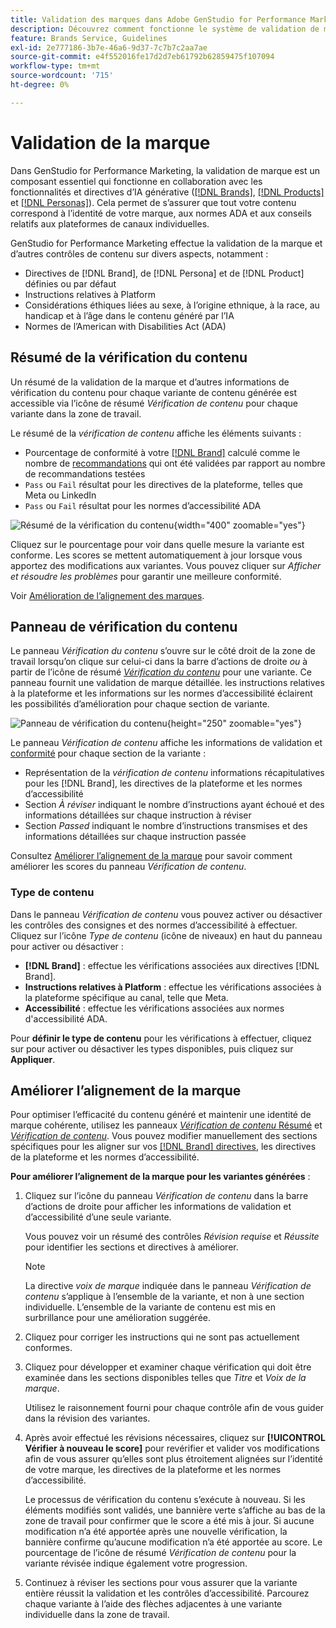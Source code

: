 ```yaml
---
title: Validation des marques dans Adobe GenStudio for Performance Marketing
description: Découvrez comment fonctionne le système de validation de marque intégré dans GenStudio for Performance Marketing.
feature: Brands Service, Guidelines
exl-id: 2e777186-3b7e-46a6-9d37-7c7b7c2aa7ae
source-git-commit: e4f552016fe17d2d7eb61792b62859475f107094
workflow-type: tm+mt
source-wordcount: '715'
ht-degree: 0%

---
```


# Validation de la marque

Dans GenStudio for Performance Marketing, la validation de marque est un composant essentiel qui fonctionne en collaboration avec les fonctionnalités et directives d’IA générative ([[!DNL Brands]](/help/user-guide/guidelines/brands.md), [[!DNL Products]](/help/user-guide/guidelines/products.md) et [[!DNL Personas]](/help/user-guide/guidelines/personas.md)). Cela permet de s’assurer que tout votre contenu correspond à l’identité de votre marque, aux normes ADA et aux conseils relatifs aux plateformes de canaux individuelles.

GenStudio for Performance Marketing effectue la validation de la marque et d’autres contrôles de contenu sur divers aspects, notamment :

* Directives de [!DNL Brand], de [!DNL Persona] et de [!DNL Product] définies ou par défaut
* Instructions relatives à Platform
* Considérations éthiques liées au sexe, à l’origine ethnique, à la race, au handicap et à l’âge dans le contenu généré par l’IA
* Normes de l’American with Disabilities Act (ADA)

## Résumé de la vérification du contenu

Un résumé de la validation de la marque et d’autres informations de vérification du contenu pour chaque variante de contenu générée est accessible via l’icône de résumé _Vérification de contenu_ pour chaque variante dans la zone de travail.

Le résumé de la _vérification de contenu_ affiche les éléments suivants :

* Pourcentage de conformité à votre [[!DNL Brand]](brands.md) calculé comme le nombre de [recommandations](overview.md) qui ont été validées par rapport au nombre de recommandations testées
* `Pass` ou `Fail` résultat pour les directives de la plateforme, telles que Meta ou LinkedIn
* `Pass` ou `Fail` résultat pour les normes d’accessibilité ADA

![Résumé de la vérification du contenu](/help/assets/content-check-summary.png){width="400" zoomable="yes"}

Cliquez sur le pourcentage pour voir dans quelle mesure la variante est conforme. Les scores se mettent automatiquement à jour lorsque vous apportez des modifications aux variantes. Vous pouvez cliquer sur _Afficher et résoudre les problèmes_ pour garantir une meilleure conformité.

Voir [Amélioration de l’alignement des marques](#improve-brand-alignment).

## Panneau de vérification du contenu

Le panneau _Vérification du contenu_ s’ouvre sur le côté droit de la zone de travail lorsqu’on clique sur celui-ci dans la barre d’actions de droite _ou_ à partir de l’icône de résumé [_Vérification du contenu_](#content-check-summary) pour une variante. Ce panneau fournit une validation de marque détaillée. les instructions relatives à la plateforme et les informations sur les normes d’accessibilité éclairent les possibilités d’amélioration pour chaque section de variante.

![Panneau de vérification du contenu](/help/assets/content-check-panel.png){height="250" zoomable="yes"}

Le panneau _Vérification de contenu_ affiche les informations de validation et [conformité](/help/user-guide/guidelines/overview.md#compliance) pour chaque section de la variante :

* Représentation de la _vérification de contenu_ informations récapitulatives pour les [!DNL Brand], les directives de la plateforme et les normes d’accessibilité
* Section _À réviser_ indiquant le nombre d’instructions ayant échoué et des informations détaillées sur chaque instruction à réviser
* Section _Passed_ indiquant le nombre d’instructions transmises et des informations détaillées sur chaque instruction passée

Consultez [Améliorer l’alignement de la marque](#improve-brand-alignment) pour savoir comment améliorer les scores du panneau _Vérification de contenu_.

### Type de contenu

Dans le panneau _Vérification de contenu_ vous pouvez activer ou désactiver les contrôles des consignes et des normes d’accessibilité à effectuer. Cliquez sur l’icône _Type de contenu_ (icône de niveaux) en haut du panneau pour activer ou désactiver :

* **[!DNL Brand]** : effectue les vérifications associées aux directives [!DNL Brand].
* **Instructions relatives à Platform** : effectue les vérifications associées à la plateforme spécifique au canal, telle que Meta.
* **Accessibilité** : effectue les vérifications associées aux normes d&#39;accessibilité ADA.

Pour **définir le type de contenu** pour les vérifications à effectuer, cliquez sur pour activer ou désactiver les types disponibles, puis cliquez sur **Appliquer**.

## Améliorer l’alignement de la marque

Pour optimiser l’efficacité du contenu généré et maintenir une identité de marque cohérente, utilisez les panneaux [_Vérification de contenu_ Résumé](#content-check-summary) et [_Vérification de contenu_](#content-check-panel). Vous pouvez modifier manuellement des sections spécifiques pour les aligner sur vos [[!DNL Brand] directives](brands.md), les directives de la plateforme et les normes d’accessibilité.

**Pour améliorer l’alignement de la marque pour les variantes générées** :

1. Cliquez sur l’icône du panneau _Vérification de contenu_ dans la barre d’actions de droite pour afficher les informations de validation et d’accessibilité d’une seule variante.

   Vous pouvez voir un résumé des contrôles _Révision requise_ et _Réussite_ pour identifier les sections et directives à améliorer.

   >[!NOTE]
   >
   > La directive _voix de marque_ indiquée dans le panneau _Vérification de contenu_ s’applique à l’ensemble de la variante, et non à une section individuelle. L’ensemble de la variante de contenu est mis en surbrillance pour une amélioration suggérée.

1. Cliquez pour corriger les instructions qui ne sont pas actuellement conformes.
1. Cliquez pour développer et examiner chaque vérification qui doit être examinée dans les sections disponibles telles que _Titre_ et _Voix de la marque_.

   Utilisez le raisonnement fourni pour chaque contrôle afin de vous guider dans la révision des variantes.

1. Après avoir effectué les révisions nécessaires, cliquez sur **[!UICONTROL Vérifier à nouveau le score]** pour revérifier et valider vos modifications afin de vous assurer qu’elles sont plus étroitement alignées sur l’identité de votre marque, les directives de la plateforme et les normes d’accessibilité.

   Le processus de vérification du contenu s’exécute à nouveau. Si les éléments modifiés sont validés, une bannière verte s’affiche au bas de la zone de travail pour confirmer que le score a été mis à jour. Si aucune modification n’a été apportée après une nouvelle vérification, la bannière confirme qu’aucune modification n’a été apportée au score. Le pourcentage de l’icône de résumé _Vérification de contenu_ pour la variante révisée indique également votre progression.

1. Continuez à réviser les sections pour vous assurer que la variante entière réussit la validation et les contrôles d’accessibilité. Parcourez chaque variante à l’aide des flèches adjacentes à une variante individuelle dans la zone de travail.

